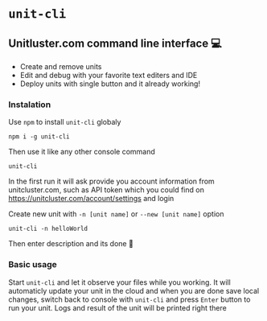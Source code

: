 # `unit-cli`

## Unitluster.com command line interface :computer: 
* Create and remove units
* Edit and debug with  your favorite text editers and IDE
* Deploy units with single button and it already working!

### Instalation
Use `npm` to install `unit-cli` globaly
```
npm i -g unit-cli
```
Then use it like any other console command
```
unit-cli
```
In the first run it will ask provide you account information from unitcluster.com, 
such as API token which you could find on https://unitcluster.com/account/settings and login

Create new unit with `-n [unit name]` or `--new [unit name]` option
```
unit-cli -n helloWorld
```
Then enter description and its done :rocket: 

### Basic usage
Start `unit-cli` and let it observe your files while you working. It will automaticly update your unit in the cloud 
and when you are done save local changes, switch back to console with `unit-cli` and press `Enter` button to run your unit. 
Logs and result of the unit will be printed right there
